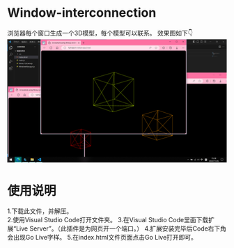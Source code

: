 # Window-interconnection
浏览器每个窗口生成一个3D模型，每个模型可以联系。
效果图如下👇
![image](https://github.com/Liu-Angle/Window-interconnection/blob/LZJ/效果图.png)

<h1>使用说明</h1>
1.下载此文件，并解压。<br>
2.使用Visual Studio Code打开文件夹。
3.在Visual Studio Code里面下载扩展“Live Server”。（此插件是为网页开一个端口。）
4.扩展安装完毕后Code右下角会出现Go Live字样。
5.在index.html文件页面点击Go Live打开即可。
